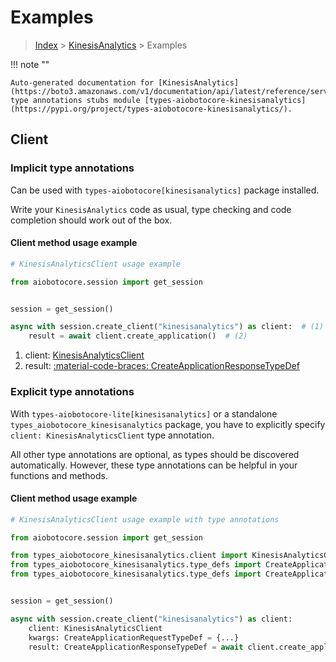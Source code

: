 # Examples

> [Index](../README.md) > [KinesisAnalytics](./README.md) > Examples

!!! note ""

    Auto-generated documentation for [KinesisAnalytics](https://boto3.amazonaws.com/v1/documentation/api/latest/reference/services/kinesisanalytics.html#kinesisanalytics)
    type annotations stubs module [types-aiobotocore-kinesisanalytics](https://pypi.org/project/types-aiobotocore-kinesisanalytics/).

## Client

### Implicit type annotations

Can be used with `types-aiobotocore[kinesisanalytics]` package installed.

Write your `KinesisAnalytics` code as usual,
type checking and code completion should work out of the box.



#### Client method usage example

```python
# KinesisAnalyticsClient usage example

from aiobotocore.session import get_session


session = get_session()

async with session.create_client("kinesisanalytics") as client:  # (1)
    result = await client.create_application()  # (2)
```

1. client: [KinesisAnalyticsClient](./client.md)
2. result: [:material-code-braces: CreateApplicationResponseTypeDef](./type_defs.md#createapplicationresponsetypedef)






### Explicit type annotations

With `types-aiobotocore-lite[kinesisanalytics]`
or a standalone `types_aiobotocore_kinesisanalytics` package, you have to explicitly specify
`client: KinesisAnalyticsClient` type annotation.

All other type annotations are optional, as types should be discovered automatically.
However, these type annotations can be helpful in your functions and methods.


#### Client method usage example

```python
# KinesisAnalyticsClient usage example with type annotations

from aiobotocore.session import get_session

from types_aiobotocore_kinesisanalytics.client import KinesisAnalyticsClient
from types_aiobotocore_kinesisanalytics.type_defs import CreateApplicationResponseTypeDef
from types_aiobotocore_kinesisanalytics.type_defs import CreateApplicationRequestTypeDef


session = get_session()

async with session.create_client("kinesisanalytics") as client:
    client: KinesisAnalyticsClient
    kwargs: CreateApplicationRequestTypeDef = {...}
    result: CreateApplicationResponseTypeDef = await client.create_application(**kwargs)
```




